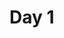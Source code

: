 # Day 1

<!---
Nota1: avanzate di categoria solo dopo aver risolto (100 / 100) tutti i problemi della categoria precedente!

Nota2: se avete problemi con la programmazione, quindi non avete mai programmato, non sapete cosa sia una funzione o una variabile o un vettore, potete consultare la guida del Prof. Bugatti linkata in home page (primi due capitoli). Se avete tutto abbastanza chiaro, potete seguire le note sul C++ che verranno aggiornate man mano in questo repository, che però non andranno a coprire le basi ma solo argomenti specifici utili per le Olimpiadi.

## Riscaldamento
* [easy 1](https://training.olinfo.it/#/task/easy1/statement)
* [easy 2](https://training.olinfo.it/#/task/easy2/statement)
* [easy 3](https://training.olinfo.it/#/task/easy3/statement)

## Problemi della settimana
* [luiss_azioni](https://training.olinfo.it/#/task/luiss_azioni/statement) - Gara di allenamento LUISS 2018
* [gator_pcollatz](https://training.olinfo.it/#/task/gator_pcollatz/statement) - Gara di allenamento TOR Vergata 2016
* [spartizione](https://training.olinfo.it/#/task/spartizione/statement) - OII territoriali 2016
* [turni](https://training.olinfo.it/#/task/turni/statement) - OII territoriali 2012
* [luiss_laurea](https://training.olinfo.it/#/task/luiss_laurea/statement) - Gara di allenamento LUISS 2018

## Bonus
Avete risolto tutti i problemi della settimana ed avete voglia di farne altri? :sunglasses:

Abbiamo altri problemi già pronti, mandateci una mail!

## Soluzioni
Le soluzioni saranno presentate durante il prossimo incontro e caricate in questa cartella, cercate di risolvere tutti i problemi prima di Venerdì prossimo!
-->
